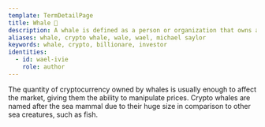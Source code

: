 ```yaml
---
template: TermDetailPage
title: Whale 🐋
description: A whale is defined as a person or organization that owns a large amount of a particular cryptocurrency.
aliases: whale, crypto whale, wale, wael, michael saylor
keywords: whale, crypto, billionare, investor
identities:
  - id: wael-ivie
    role: author
---
```


The quantity of cryptocurrency owned by whales is usually enough to affect the market, giving them the ability to manipulate prices. Crypto whales are named after the sea mammal due to their huge size in comparison to other sea creatures, such as fish.
